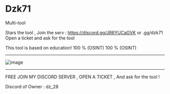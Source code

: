 # Dzk71
Multi-tool

Stars the tool , Join the serv : https://discord.gg/JR6YUCaGVK or .gg/dzk71  Open a ticket and ask for the tool


This tool is based on education!  100 % (OSINT)
100 % (OSINT)
___________________________________________________________________________________________________________________

![image](https://github.com/user-attachments/assets/fccf0004-04ce-4317-9ca8-ccbaec66302e)






_________________________________________________________________________________________________________________

FREE JOIN MY DISCORD SERVER , OPEN A TICKET , And ask for the tool !


Discord of Owner : dz_28
